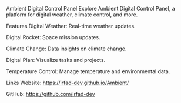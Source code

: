 Ambient Digital Control Panel
Explore Ambient Digital Control Panel, a platform for digital weather, climate control, and more.

Features
Digital Weather: Real-time weather updates.

Digital Rocket: Space mission updates.

Climate Change: Data insights on climate change.

Digital Plan: Visualize tasks and projects.

Temperature Control: Manage temperature and environmental data.

Links
Website: https://irfad-dev.github.io/Ambient/

GitHub: https://github.com/irfad-dev

